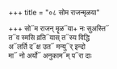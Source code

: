 +++
title = "०८ सोम राजन्मृळया"

+++
सो᳓म राजन् मॄळ᳓या+ नः सुअस्ति᳓  
त᳓व स्मसि व्रति᳓यास् त᳓स्य विद्धि  
अ᳓लर्ति द᳓क्ष उत᳓ मन्यु᳓र् इन्दो  
मा᳓ नो अर्यो᳓ अनुकाम᳓म् प᳓रा दाः